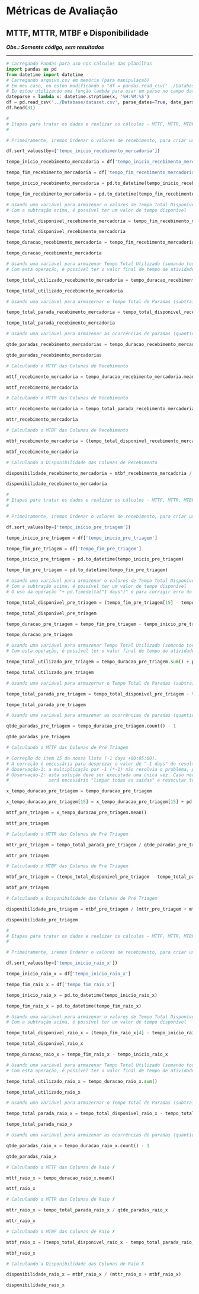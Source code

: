 # Métricas de Avaliação

## MTTF, MTTR, MTBF e Disponibilidade

***Obs.: Somente código, sem resultados***

------

```python
# Carregando Pandas para uso nos calculos das planilhas
import pandas as pd
from datetime import datetime
# Carregando arquivo.csv em memória (para manipulaçaõ)
# Em meu caso, eu estou modificando o "df = pandas.read_csv('../Database/dataset.csv')"
# Eu estou utilizando uma função lambda para usar um parse no campo datas
dateparse = lambda x: datetime.strptime(x, '%H:%M:%S')
df = pd.read_csv('../Database/dataset.csv', parse_dates=True, date_parser=dateparse)
df.head(31)
```

```python
#
# Etapas para tratar os dados e realizar os cálculos - MTTF, MTTR, MTBF e Disponibilidade - Tempo de Recebimento de Mercadoria
#
```

```python
# Primeiramente, iremos Ordenar o valores de recebimento, para criar uma sequência de dados crescente (tempo_inicio_recebimento_mercadoria)
```

```python
df.sort_values(by=['tempo_inicio_recebimento_mercadoria'])
```

```python
tempo_inicio_recebimento_mercadoria = df['tempo_inicio_recebimento_mercadoria']
```

```python
tempo_fim_recebimento_mercadoria = df['tempo_fim_recebimento_mercadoria']
```

```python
tempo_inicio_recebimento_mercadoria = pd.to_datetime(tempo_inicio_recebimento_mercadoria)
```

```python
tempo_fim_recebimento_mercadoria = pd.to_datetime(tempo_fim_recebimento_mercadoria)
```

```python
# Usando uma variável para armazenar o valores de Tempo Total Disponível (1ª tempo inicial - último tempo final)
# Com a subtração acima, é possível ter um valor de tempo disponível
```

```python
tempo_total_disponivel_recebimento_mercadoria = tempo_fim_recebimento_mercadoria[7] - tempo_inicio_recebimento_mercadoria[15]
```

```python
tempo_total_disponivel_recebimento_mercadoria
```

```python
tempo_duracao_recebimento_mercadoria = tempo_fim_recebimento_mercadoria - tempo_inicio_recebimento_mercadoria
```

```python
tempo_duracao_recebimento_mercadoria
```

```python
# Usando uma variável para armazenar Tempo Total Utilizado (somando todos os valores da sequência de tempo de duração)
# Com esta operação, é possível ter o valor final de tempo de atividade (produção)
```

```python
tempo_total_utilizado_recebimento_mercadoria = tempo_duracao_recebimento_mercadoria.sum()
```

```python
tempo_total_utilizado_recebimento_mercadoria
```

```python
# Usando uma variável para armazernar o Tempo Total de Paradas (subtraindo do Tempo Total Disponível o Tempo Total Utilizado)
```

```python
tempo_total_parada_recebimento_mercadoria = tempo_total_disponivel_recebimento_mercadoria - tempo_total_utilizado_recebimento_mercadoria
```

```python
tempo_total_parada_recebimento_mercadoria
```

```python
# Usando uma variável para armazenar as ocorrências de paradas (quantidade de registro -1, nos mostra todas as paradas da série)
```

```python
qtde_paradas_recebimento_mercadorias = tempo_duracao_recebimento_mercadoria.count() - 1
```

```python
qtde_paradas_recebimento_mercadorias
```

```python
# Calculando o MTTF das Colunas de Recebimento
```

```python
mttf_recebimento_mercadoria = tempo_duracao_recebimento_mercadoria.mean()
```

```python
mttf_recebimento_mercadoria
```

```python
# Calculando o MTTR das Colunas de Recebimento
```

```python
mttr_recebimento_mercadoria = tempo_total_parada_recebimento_mercadoria / qtde_paradas_recebimento_mercadorias
```

```python
mttr_recebimento_mercadoria
```

```python
# Calculando o MTBF das Colunas de Recebimento
```

```python
mtbf_recebimento_mercadoria = (tempo_total_disponivel_recebimento_mercadoria - tempo_total_parada_recebimento_mercadoria) / qtde_paradas_recebimento_mercadorias
```

```python
mtbf_recebimento_mercadoria
```

```python
# Calculando a Disponibilidade das Colunas de Recebimento
```

```python
disponibilidade_recebimento_mercadoria = mtbf_recebimento_mercadoria / (mttr_recebimento_mercadoria + mtbf_recebimento_mercadoria)
```

```python
disponibilidade_recebimento_mercadoria
```

```python
#
# Etapas para tratar os dados e realizar os cálculos - MTTF, MTTR, MTBF e Disponibilidade - Tempo de Pré Triagem
#
```

```python
# Primeiramente, iremos Ordenar o valores de recebimento, para criar uma sequência de dados crescente (tempo_inicio_pre_triagem)
```

```python
df.sort_values(by=['tempo_inicio_pre_triagem'])
```

```python
tempo_inicio_pre_triagem = df['tempo_inicio_pre_triagem']
```

```python
tempo_fim_pre_triagem = df['tempo_fim_pre_triagem']
```

```python
tempo_inicio_pre_triagem = pd.to_datetime(tempo_inicio_pre_triagem)
```

```python
tempo_fim_pre_triagem = pd.to_datetime(tempo_fim_pre_triagem)
```

```python
# Usando uma variável para armazenar o valores de Tempo Total Disponível (1ª tempo inicial - último tempo final)
# Com a subtração acima, é possível ter um valor de tempo disponível
# O uso da operação "+ pd.Timedelta("1 days")" é para corrigir erro do valor negativo.
```

```python
tempo_total_disponivel_pre_triagem = (tempo_fim_pre_triagem[15] - tempo_inicio_pre_triagem[1]) + pd.Timedelta("1 days")
```

```python
tempo_total_disponivel_pre_triagem
```

```python
tempo_duracao_pre_triagem = tempo_fim_pre_triagem - tempo_inicio_pre_triagem
```

```python
tempo_duracao_pre_triagem
```

```python
# Usando uma variável para armazenar Tempo Total Utilizado (somando todos os valores da sequência de tempo de duração)
# Com esta operação, é possível ter o valor final de tempo de atividade (produção)
```

```python
tempo_total_utilizado_pre_triagem = tempo_duracao_pre_triagem.sum() + pd.Timedelta("1 days")
```

```python
tempo_total_utilizado_pre_triagem
```

```python
# Usando uma variável para armazernar o Tempo Total de Paradas (subtraindo do Tempo Total Disponível o Tempo Total Utilizado)
```

```python
tempo_total_parada_pre_triagem = tempo_total_disponivel_pre_triagem - tempo_total_utilizado_pre_triagem
```

```python
tempo_total_parada_pre_triagem
```

```python
# Usando uma variável para armazenar as ocorrências de paradas (quantidade de registro -1, nos mostra todas as paradas da série)
```

```python
qtde_paradas_pre_triagem = tempo_duracao_pre_triagem.count() - 1
```

```python
qtde_paradas_pre_triagem
```

```python
# Calculando o MTTF das Colunas de Pré Triagem
```

```python
# Correção do item 15 da nossa lista (-1 days +00:05:00).
# A correção é necessária para desprezar o valor de "-1 days" do resultado. Correto é "00:05:00"
# Observação-1: a multiplicação por -1 (*-1) não resolvia o problema, por que estamos trabalhando com tipo data/hora
# Observação-2: esta solução deve ser executada uma única vez. Caso necessário uma segunda ou mais execuções
#               será necessário "limpar todas as saídas" e rexecutar todos os calculos novamente.
```

```python
x_tempo_duracao_pre_triagem = tempo_duracao_pre_triagem
```

```python
x_tempo_duracao_pre_triagem[15] = x_tempo_duracao_pre_triagem[15] + pd.Timedelta("1 days")
```

```python
mttf_pre_triagem = x_tempo_duracao_pre_triagem.mean()
```

```python
mttf_pre_triagem
```

```python
# Calculando o MTTR das Colunas de Pré Triagem
```

```python
mttr_pre_triagem = tempo_total_parada_pre_triagem / qtde_paradas_pre_triagem
```

```python
mttr_pre_triagem
```

```python
# Calculando o MTBF das Colunas de Pré Triagem
```

```python
mtbf_pre_triagem = (tempo_total_disponivel_pre_triagem - tempo_total_parada_pre_triagem) / qtde_paradas_pre_triagem
```

```python
mtbf_pre_triagem
```

```python
# Calculando a Disponibilidade das Colunas de Pré Triagem
```

```python
disponibilidade_pre_triagem = mtbf_pre_triagem / (mttr_pre_triagem + mtbf_pre_triagem)
```

```python
disponibilidade_pre_triagem
```

```python
#
# Etapas para tratar os dados e realizar os cálculos - MTTF, MTTR, MTBF e Disponibilidade - Tempo de Raio X
#
```

```python
# Primeiramente, iremos Ordenar o valores de recebimento, para criar uma sequência de dados crescente (tempo_inicio_raio_x)
```

```python
df.sort_values(by=['tempo_inicio_raio_x'])
```

```python
tempo_inicio_raio_x = df['tempo_inicio_raio_x']
```

```python
tempo_fim_raio_x = df['tempo_fim_raio_x']
```

```python
tempo_inicio_raio_x = pd.to_datetime(tempo_inicio_raio_x)
```

```python
tempo_fim_raio_x = pd.to_datetime(tempo_fim_raio_x)
```

```python
# Usando uma variável para armazenar o valores de Tempo Total Disponível (1ª tempo inicial - último tempo final)
# Com a subtração acima, é possível ter um valor de tempo disponível
```

```python
tempo_total_disponivel_raio_x = (tempo_fim_raio_x[4] - tempo_inicio_raio_x[27]) + pd.Timedelta("1 days")
```

```python
tempo_total_disponivel_raio_x
```

```python
tempo_duracao_raio_x = tempo_fim_raio_x - tempo_inicio_raio_x
```

```python
# Usando uma variável para armazenar Tempo Total Utilizado (somando todos os valores da sequência de tempo de duração)
# Com esta operação, é possível ter o valor final de tempo de atividade (produção)
```

```python
tempo_total_utilizado_raio_x = tempo_duracao_raio_x.sum()
```

```python
tempo_total_utilizado_raio_x
```

```python
# Usando uma variável para armazernar o Tempo Total de Paradas (subtraindo do Tempo Total Disponível o Tempo Total Utilizado)
```

```python
tempo_total_parada_raio_x = tempo_total_disponivel_raio_x - tempo_total_utilizado_raio_x
```

```python
tempo_total_parada_raio_x
```

```python
# Usando uma variável para armazenar as ocorrências de paradas (quantidade de registro -1, nos mostra todas as paradas da série)
```

```python
qtde_paradas_raio_x = tempo_duracao_raio_x.count() - 1
```

```python
qtde_paradas_raio_x
```

```python
# Calculando o MTTF das Colunas de Raio X
```

```python
mttf_raio_x = tempo_duracao_raio_x.mean()
```

```python
mttf_raio_x
```

```python
# Calculando o MTTR das Colunas de Raio X
```

```python
mttr_raio_x = tempo_total_parada_raio_x / qtde_paradas_raio_x
```

```python
mttr_raio_x
```

```python
# Calculando o MTBF das Colunas de Raio X
```

```python
mtbf_raio_x = (tempo_total_disponivel_raio_x - tempo_total_parada_raio_x) / qtde_paradas_raio_x
```

```python
mtbf_raio_x
```

```python
# Calculando a Disponibilidade das Colunas de Raio X
```

```python
disponibilidade_raio_x = mtbf_raio_x / (mttr_raio_x + mtbf_raio_x)
```

```python
disponibilidade_raio_x
```

```python

```
